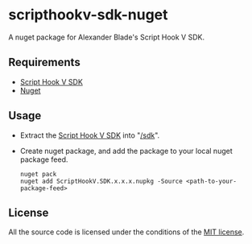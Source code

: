 # scripthookv-sdk-nuget

A nuget package for Alexander Blade's Script Hook V SDK.

## Requirements

* [Script Hook V SDK](http://www.dev-c.com/gtav/scripthookv/)
* [Nuget](https://www.nuget.org/)

## Usage

  * Extract the [Script Hook V SDK](http://www.dev-c.com/gtav/scripthookv/) into "[/sdk](/sdk)".
  * Create nuget package, and add the package to your local nuget package feed.

    ```
    nuget pack
    nuget add ScriptHookV.SDK.x.x.x.nupkg -Source <path-to-your-package-feed>
    ```

## License

All the source code is licensed under the conditions of the [MIT license](LICENSE.txt).
